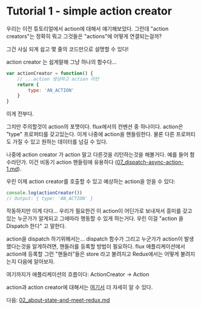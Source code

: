 <!-- Tutorial 1 - simple-action-creator.js -->
# Tutorial 1 - simple action creator

<!-- We started to talk a little about actions in the introduction but what exactly are those "action creators" and how are they linked to "actions"? -->

우리는 이전 튜토리얼에서 action에 대해서 얘기해보았다. 그런데 "action creators"는 정확히 뭐고 그것들은 "actions"에 어떻게 연결되는걸까?

<!-- It's actually so simple that a few lines of code can explain it all! -->

그건 사실 되게 쉽고 몇 줄의 코드만으로 설명할 수 있다!

<!-- The action creator is just a function...
var actionCreator = function() {
    // ...that creates an action (yeah, the name action creator is pretty obvious now) and returns it
    return {
        type: 'AN_ACTION'
    }
} -->

action creator 는 쉽게말해 그냥 하나의 함수다...
```javascript
var actionCreator = function() {
    // ...action 생성하고 action 리턴
    return {
        type: 'AN_ACTION'
    }
}
```

<!-- So is that all? yes. -->
이게 전부다.

<!-- However, one thing to note is the format of the action. This is kind of a convention in flux that the action is an object that contains a "type" property. This type allows for further handling of the action. Of course, the action can also contain other properties to pass any data you want. -->

그치만 주의할것이 action의 포맷이다. flux에서의 컨벤션 중 하나이다.
action은 "type" 프로퍼티를 갖고있는다. 이게 나중에 action을 핸들링한다.
물론 다른 프로퍼티도 가질 수 있고 원하는 데이터를 넘길 수 있다.

<!-- We'll also see later that the action creator can actually return something other than an action,
like a function. This will be extremely useful for async action handling (more on that
in dispatch-async-action.js). -->

나중에 action creator 가 action 말고 다른것을 리턴하는것을 해볼거다. 예를 들어 함수라던가. 이건 비동기 action 핸들링에 유용하다 ([07_dispatch-async-action-1.md](./07_dispatch-async-action-1.md)).

<!-- We can call this action creator and get an action as expected:
console.log(actionCreator())
Output: { type: 'AN_ACTION' } -->

우린 이제 action creator를 호출할 수 있고 예상하는 action을 얻을 수 있다:
```javascript
console.log(actionCreator())
// Output: { type: 'AN_ACTION' }
```

<!-- Ok, this works but it does not go anywhere...
What we need is to have this action be sent somewhere so that
anyone interested could know that something happened and could act accordingly.
We call this process "Dispatching an action". -->

작동하지만 이게 다다...
우리가 필요한건 이 action이 어딘가로 보내져서 흥미를 갖고있는 누군가가 알게되고 그에따라 행동할 수 있게 하는거다. 우린 이걸 "action 을 Dispatch 한다" 고 말한다.

<!-- To dispatch an action we need... a dispatch function ("Captain obvious").
And to let anyone interested know that an action happened, we need a mechanism to register
"handlers". Such "handlers" to actions in traditional flux application are called stores and
we'll see in the next section how they are called in Redux. -->

action을 dispatch 하기위해서는... dispatch 함수가
그리고 누군가가 action이 발생했다는것을 알게하려면, 핸들러를 등록할 방법이 필요하다. flux 애플리케이션에서 action에 등록할 그런 "핸들러"들은 store 라고 불려지고 Redux에서는 어떻게 불려지는지 다음에 알아보자.

<!-- So far here is the flow of our application:
ActionCreator -> Action -->

여기까지가 애플리케이션의 흐름이다: ActionCreator -> Action

<!-- Read more about actions and action creators here:
http://redux.js.org/docs/recipes/ReducingBoilerplate.html -->

action과 action creator에 대해서는 [여기서](https://redux.js.org/recipes/reducing-boilerplate#reducing-boilerplate) 더 자세히 알 수 있다.

<!-- Go to next tutorial: 02_about-state-and-meet-redux.js -->
다음: [02_about-state-and-meet-redux.md](./02_about-state-and-meet-redux.md)
